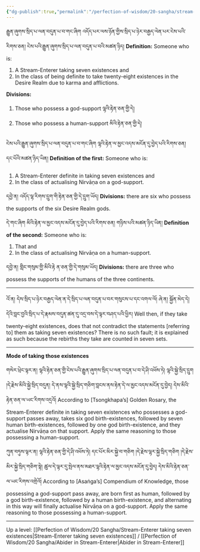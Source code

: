 ```yaml
---
{"dg-publish":true,"permalink":"/perfection-of-wisdom/20-sangha/stream-enterers-definite-in-taking-seven-existences/"}
---
```


རྒྱུན་ཞུགས་སྲིད་པ་ལན་བདུན་པ་བ་གང་ཞིག འདོད་པར་ལས་ཉོན་གྱིས་སྲིད་པ་ཉེར་བརྒྱད་ལེན་པར་ངེས་པའི་རིགས་ཅན། 
ངེས་པའི་རྒྱུན་ཞུགས་སྲིད་པ་ལན་བདུན་པ་བའི་མཚན་ཉིད། 
**Definition:** Someone who is:
1. A Stream-Enterer taking seven existences and
2. In the class of being definite to take twenty-eight existences in the Desire Realm due to karma and afflictions.

**Divisions:**
1. Those who possess a god-support ལྷའི་རྟེན་ཅན་གྱི་དེ།
2. Those who possess a human-support མིའི་རྟེན་ཅན་གྱི་དེ།

ངེས་པའི་རྒྱུན་ཞུགས་སྲིད་པ་ལན་བདུན་པ་བ་གང་ཞིག ལྷའི་རྟེན་ལ་མྱང་འདས་མངོན་དུ་བྱེད་པའི་རིགས་ཅན། དང་པོའི་མཚན་ཉིད་ཡིན།
**Definition of the first:** Someone who is:
1. A Stream-Enterer definite in taking seven existences and
2. In the class of actualising Nirvāṇa on a god-support.

དབྱེ་ན། འདོད་ལྷ་རིགས་དྲུག་གི་རྟེན་ཅན་གྱི་དེ་དྲུག་ཡོད།
**Divisions:** there are six who possess the supports of the six Desire Realm gods.

དེ་གང་ཞིག མིའི་རྟེན་ལ་མྱང་འདས་མངོན་དུ་བྱེད་པའི་རིགས་ཅན། གཉིས་པའི་མཚན་ཉིད་ཡིན།
**Definition of the second:** Someone who is:
1. That and
2. In the class of actualising Nirvāṇa on a human-support.

དབྱེ་ན། གླིང་གསུམ་གྱི་མིའི་རྟེ ན་ཅན་གྱི་དེ་གསུམ་ཡོད།
**Divisions:** there are three who possess the supports of the humans of the three continents.

---
འོ་ན། དེས་སྲིད་པ་ཉེར་བརྒྱད་ལེན་ན་དེ་སྲིད་པ་ལན་བདུན་པ་བར་གསུངས་པ་དང་འགལ་ལོ། ཞེ་ན། 
སྐྱོན་མེད་དེ། དེའི་བླང་བྱའི་སྲིད་པ་དེ་རྣམས་བདུན་ཚན་དུ་འདྲ་བས་དེ་ལྟར་བཤད་པའི་ཕྱིར།
Well then, if they take twenty-eight existences, does that not contradict the statements [referring to] them as taking seven existences?
There is no such fault; it is explained as such because the rebirths they take are counted in seven sets.

---
**Mode of taking those existences**

གསེར་ཕྲེང་ལྟར་ན། ལྷའི་རྟེན་ཅན་གྱི་ངེས་པའི་རྒྱུན་ཞུགས་སྲིད་པ་ལན་བདུན་པ་བ་དེ་ཤི་འཕོས་ཏེ། ལྷའི་སྐྱེ་སྲིད་དྲུག །དེ་རྗེས་མིའི་སྐྱེ་སྲིད་བདུན། 
དེ་ནས་ལྷའི་སྐྱེ་སྲིད་གཅིག་བླངས་ནས་རྟེན་དེ་ལ་མྱང་འདས་མངོན་དུ་བྱེད། དེས་མིའི་རྟེན་ཅན་ལ་ཡང་རིགས་འདྲའོ།
According to [Tsongkhapa’s] Golden Rosary, the Stream-Enterer definite in taking seven existences who possesses a god-support passes away, takes six god birth-existences, followed by seven human birth-existences, followed by one god birth-existence, and they actualise Nirvāṇa on that support.
Apply the same reasoning to those possessing a human-support.

ཀུན་བཏུས་ལྟར་ན། ལྷའི་རྟེན་ཅན་གྱི་དེ་ཤི་འཕོས་ཏེ། དང་པོར་མིར་སྐྱེ་བ་གཅིག །དེ་རྗེས་ལྷར་སྐྱེ་སྲིད་གཅིག །དེ་རྗེས་མིར་སྐྱེ་སྲིད་གཅིག་སྟེ། 
ཚུལ་དེ་ལྟར་དུ་སྤེལ་ནས་མཐར་ལྷའི་རྟེན་ལ་མྱང་འདས་མངོན་དུ་བྱེད། དེས་མིའི་རྟེན་ཅན་ལ་ཡང་རིགས་འགྲེའོ།
According to [Asaṅga’s] Compendium of Knowledge, those possessing a god-support pass away, are born first as human, followed by a god birth-existence, followed by a human birth-existence, and alternating in this way will finally actualise Nirvāṇa on a god-support.
Apply the same reasoning to those possessing a human-support.

---
Up a level: [[Perfection of Wisdom/20 Sangha/Stream-Enterer taking seven existences\|Stream-Enterer taking seven existences]] /  [[Perfection of Wisdom/20 Sangha/Abider in Stream-Enterer\|Abider in Stream-Enterer]]